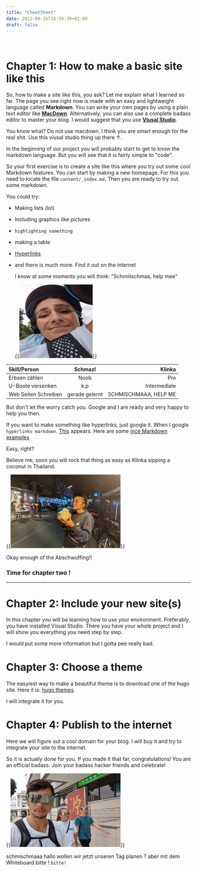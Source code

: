 ```yaml
---
title: "CheatSheet"
date: 2022-09-26T16:50:39+02:00
draft: false
---
```


<br />


# Chapter 1: How to make a basic site like this



So, how to make a site like this, you ask?
Let me explain what I learned so far. 
The page you see right now is made with an easy and lightweight language called **Markdown**.
You can write your own pages by using a plain text editor like **[MacDown](http://macdown.uranusjr.com/download/latest/)**.
Alternatively, you can also use a complete badass editor to master your blog.
I would suggest that you use **[Viusal Studio](https://visualstudio.microsoft.com/de/vs/mac/)**.

You know what? Do not use macdown.
I think you are smart enough for the real shit. 
Use this viusal studio thing up there &#8593;.



In the beginning of our project you will probably start to get to know the markdown language.
But you will see that it is fairly simple to "code".

So your first exercise is to create a site like this where you try out some cool Markdown features.
You can start by making a new homepage. 
For this you need to locate the file `content/_index.md`.
Then you are ready to try out some markdown.

You could try:
- Making lists (lol)
- Including graphics like pictures
- `highlighting something`
- making a table
- [Hyperlinks](http://www.hyper-link.org)
- and there is much more. Find it out on the internet

  I know at some moments you will think: "Schmiiischmaa, help mee"

  {{<img src="klinka_ueberfordert.png" width="200" height="200" alt="klinka_ueberfordert">}}

| Skill/Person      |   Schmazl    |               Klinka |
|:------------------|:------------:|---------------------:|
| Erbsen zählen     |     Noob     |                  Pro |
| U-Boote versenken |     k.p      |         Intermediate |
| Web Seiten Schreiben     | gerade gelernt | SCHMISCHMAAA, HELP ME |



But don't let the worry catch you.
Google and I are ready and very happy to help you then.

If you want to make something like hyperlinks, just google it.
When I google `hyperlinks markdown`. [This](https://anvilproject.org/guides/content/creating-links) appears.
Here are some [nice Markdown examples](https://markdown-it.github.io/#fnref2)

Easy, right?

Believe me, soon you will rock that thing as easy as Klinka sipping a coconut in Thailand.

{{<img src="klinka_happy.png" width="300" height="200" alt="klinka_happy">}}


Okay enough of the Abschwuffing!! 
### Time for chapter two !

---

# Chapter 2: Include your new site(s)

In this chapter you will be learning how to use your environment.
Preferably, you have installed Visual Studio.
There you have your whole project and I will show you everything you need step by step.

I would put some more information but I gotta pee really bad.

# Chapter 3: Choose a theme

The easyiest way to make a beautiful theme is to download one of the hugo site.
Here it is: [hugo themes](https://jamstackthemes.dev/ssg/hugo/). 

I will integrate it for you.

# Chapter 4: Publish to the internet

Here we will figure out a cool domain for your blog.
I will buy it and try to integrate your site to the internet.

So it is actually done for you.
If you made it that far, congratulations! 
You are an official badass.
Join your badass hacker friends and celebrate!

{{<img src="badass.png" width="300" height="200" alt="badass">}}


schmischmaaa hallo wollen wir jetzt unseren Tag planen ? 
aber mit dem Whiteboard bitte ! 
``bitte!``



